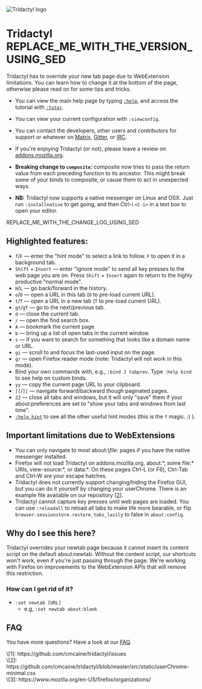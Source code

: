 ![Tridactyl logo](logo/Tridactyl_100px.png)

# Tridactyl REPLACE_ME_WITH_THE_VERSION_USING_SED

Tridactyl has to override your new tab page due to WebExtension limitations. You can learn how to change it at the bottom of the page, otherwise please read on for some tips and tricks.

- You can view the main help page by typing [`:help`][help], and access the tutorial with [`:tutor`][tutor].

- You can view your current configuration with `:viewconfig`.

- You can contact the developers, other users and contributors for support or whatever on [Matrix][matrix-link], [Gitter][gitter-link], or [IRC][freenode-link].

- If you're enjoying Tridactyl (or not), please leave a review on [addons.mozilla.org][amo].

- **Breaking change to `composite`:** composite now tries to pass the return value from each preceding function to its ancestor. This might break some of your binds to composite, or cause them to act in unexpected ways.

- **NB:** Tridactyl now supports a native messenger on Linux and OSX. Just run `:installnative` to get going, and then Ctrl-i `<C-i>` in a text box to open your editor.


REPLACE_ME_WITH_THE_CHANGE_LOG_USING_SED

## Highlighted features:

- `f`/`F` — enter the "hint mode" to select a link to follow. `F` to open it in a background tab.
- `Shift` + `Insert` — enter "ignore mode" to send all key presses to the web page you are on. Press `Shift` + `Insert` again to return to the highly productive "normal mode".
- `H`/`L` — go back/forward in the history.
- `o`/`O` — open a URL in this tab (`O` to pre-load current URL).
- `t`/`T` — open a URL in a new tab (`T` to pre-load current URL).
- `gt`/`gT` — go to the next/previous tab.
- `d` — close the current tab.
- `/` — open the find search box.
- `A` — bookmark the current page
- `b` — bring up a list of open tabs in the current window.
- `s` — if you want to search for something that looks like a domain name or URL.
- `gi` — scroll to and focus the last-used input on the page.
- `gr` — open Firefox reader mode (note: Tridactyl will not work in this mode).
- Bind your own commands with, e.g., `:bind J tabprev`. Type `:help bind` to see help on custom binds.
- `yy` — copy the current page URL to your clipboard.
- `[[`/`]]` — navigate forward/backward though paginated pages.
- `ZZ` — close all tabs and windows, but it will only "save" them if your about:preferences are set to "show your tabs and windows from last time".
- [`:help hint`][help-hint] to see all the other useful hint modes (this is the `f` magic. :) ).

## Important limitations due to WebExtensions

- You can only navigate to most about:*\file:* pages if you have the native messenger installed.
- Firefox will not load Tridactyl on addons.mozilla.org, about:\*, some file:\* URIs, view-source:\*, or data:\*. On these pages Ctrl-L (or F6), Ctrl-Tab and Ctrl-W are your escape hatches.
- Tridactyl does not currently support changing/hiding the Firefox GUI, but you can do it yourself by changing your userChrome. There is an example file available on our repository [[2]].
- Tridactyl cannot capture key presses until web pages are loaded. You can use `:reloadall` to reload all tabs to make life more bearable, or flip `browser.sessionstore.restore_tabs_lazily` to false in `about:config`.

## Why do I see this here?

Tridactyl overrides your newtab page because it cannot insert its content script on the default about:newtab. Without the content script, our shortcuts won't work, even if you're just passing through the page. We're working with Firefox on improvements to the WebExtension APIs that will remove this restriction.

### How can I get rid of it?

- `:set newtab [URL]`
    - e.g, `:set newtab about:blank`

## FAQ

You have more questions? Have a look at our [FAQ][faq-link].

[1]: https://github.com/cmcaine/tridactyl/issues
[2]: https://github.com/cmcaine/tridactyl/blob/master/src/static/userChrome-minimal.css
[3]: https://www.mozilla.org/en-US/firefox/organizations/

<div class="align-left">
\[1]: https://github.com/cmcaine/tridactyl/issues<br />
\[2]: https://github.com/cmcaine/tridactyl/blob/master/src/static/userChrome-minimal.css<br />
\[3]: https://www.mozilla.org/en-US/firefox/organizations/<br />
</div>

[faq-link]: https://github.com/cmcaine/tridactyl#frequently-asked-questions
[help]: /static/docs/modules/_excmds_.html
[tutor]: /static/clippy/tutor.html
[help-hint]: /static/docs/modules/_excmds_.html#hint
[gitter-badge]: /static/badges/gitter-badge.svg
[gitter-link]: https://gitter.im/tridactyl/Lobby
[freenode-badge]: /static/badges/freenode-badge.svg
[freenode-link]: ircs://chat.freenode.net/tridactyl
[matrix-badge]: https://matrix.to/img/matrix-badge.svg
[matrix-link]: https://riot.im/app/#/room/#tridactyl:matrix.org
[amo]: https://addons.mozilla.org/en-US/firefox/addon/tridactyl-vim/reviews/
